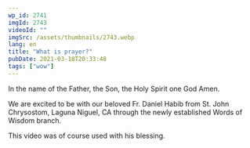 ```yaml
---
wp_id: 2741
imgId: 2743
videoId: ""
imgSrc: /assets/thumbnails/2743.webp
lang: en
title: "What is prayer?"
pubDate: 2021-03-18T20:33:48
tags: ["wow"]
---
```


<!-- page: 6 -->

<p>In the name of the Father, the Son, the Holy Spirit one God Amen.</p>
<p>We are excited to be with our beloved Fr. Daniel Habib from St. John Chrysostom, Laguna Niguel, CA through the newly established Words of Wisdom branch.</p>
<p>This video was of course used with his blessing.</p>
<p>&nbsp;</p>
